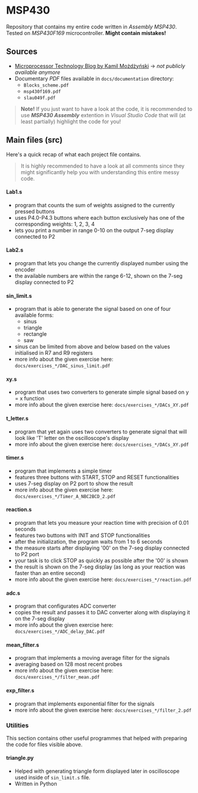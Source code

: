 # MSP430
Repository that contains my entire code written in *Assembly MSP430*. Tested on *MSP430F169* microcontroller. **Might contain mistakes!**

## Sources
* [Microprocessor Technology Blog by Kamil Możdżyński](https://monjino.atlassian.net/wiki/spaces/TM/overview?homepageId=1077051583) -> _not publicly available anymore_
* Documentary _PDF_ files available in `docs/documentation` directory:
    * `Blocks_scheme.pdf`
    * `msp430f169.pdf`
    * `slau049f.pdf`

> **Note!** If you just want to have a look at the code, it is recommended to use
  **_MSP430 Assembly_** extention in _Visual Studio Code_ that will (at least partially) highlight the code for you! 

## Main files (src)
Here's a quick recap of what each project file contains. 
> It is highly recommended to have a look at all comments since they might significantly help you with understanding this entire messy code.

#### Lab1.s
- program that counts the sum of weights assigned to the currently pressed buttons
- uses P4.0-P4.3 buttons where each button exclusively has one of the corresponding weights: 1, 2, 3, 4
- lets you print a number in range 0-10 on the output 7-seg display connected to P2

#### Lab2.s
- program that lets you change the currently displayed number using the encoder
- the available numbers are within the range 6-12, shown on the 7-seg display connected to P2

#### sin_limit.s
- program that is able to generate the signal based on one of four available forms:
  - sinus
  - triangle
  - rectangle
  - saw
- sinus can be limited from above and below based on the values initialised in R7 and R9 registers
- more info about the given exercise here: `docs/exercises_*/DAC_sinus_limit.pdf`

#### xy.s
- program that uses two converters to generate simple signal based on y = x function
- more info about the given exercise here: `docs/exercises_*/DACs_XY.pdf`

#### t_letter.s
- program that yet again uses two converters to generate signal that will look like 'T' letter on the oscilloscope's display
- more info about the given exercise here: `docs/exercises_*/DACs_XY.pdf`

#### timer.s
- program that implements a simple timer
- features three buttons with START, STOP and RESET functionalities
- uses 7-seg display on P2 port to show the result
- more info about the given exercise here: `docs/exercises_*/Timer_A_NBC2BCD_2.pdf`

#### reaction.s
- program that lets you measure your reaction time with precision of 0.01 seconds
- features two buttons with INIT and STOP functionalities
- after the initialization, the program waits from 1 to 6 seconds
- the measure starts after displaying '00' on the 7-seg display connected to P2 port
- your task is to click STOP as quickly as possible after the '00' is shown
- the result is shown on the 7-seg display (as long as your reaction was faster than an entire second)
- more info about the given exercise here: `docs/exercises_*/reaction.pdf`

#### adc.s
- program that configurates ADC converter
- copies the result and passes it to DAC converter along with displaying it on the 7-seg display
- more info about the given exercise here: `docs/exercises_*/ADC_delay_DAC.pdf`

#### mean_filter.s
- program that implements a moving average filter for the signals
- averaging based on 128 most recent probes
- more info about the given exercise here: `docs/exercises_*/filter_mean.pdf`

#### exp_filter.s
- program that implements exponential filter for the signals
- more info about the given exercise here: `docs/exercises_*/filter_2.pdf`

### Utilities
This section contains other useful programmes that helped with preparing the code for files visible above.

#### triangle.py
- Helped with generating triangle form displayed later in oscilloscope used inside of `sin_limit.s` file.
- Written in Python